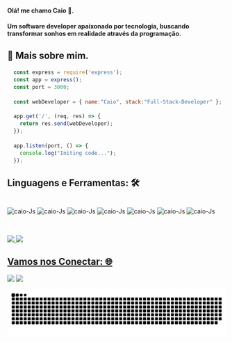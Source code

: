 
#### Olá! me chamo Caio 👋.
#### Um software developer apaixonado por tecnologia, buscando transformar sonhos em realidade através da programação.
## 👤 Mais sobre mim.
```js
  const express = require('express');
  const app = express();
  const port = 3000;

  const webDeveloper = { name:"Caio", stack:"Full-Stack-Developer" };

  app.get('/', (req, res) => {
    return res.send(webDeveloper);
  });

  app.listen(port, () => {
    console.log("Initing code...");
  });
```
## Linguagens e Ferramentas: 🛠️
<div style="display: inline_block;"><br>
  <img align="center" alt="caio-Js" height="50" width="50" src="https://cdn.jsdelivr.net/gh/devicons/devicon/icons/javascript/javascript-original.svg">
  <img align="center" alt="caio-Js" height="50" width="50" src="https://cdn.jsdelivr.net/gh/devicons/devicon/icons/typescript/typescript-original.svg">
  <img align="center" alt="caio-Js" height="50" width="50" src="https://cdn.jsdelivr.net/gh/devicons/devicon/icons/nodejs/nodejs-original.svg">
  <img align="center" alt="caio-Js" height="50" width="50" src="https://cdn.jsdelivr.net/gh/devicons/devicon/icons/express/express-original.svg">
  <img align="center" alt="caio-Js" height="50" width="50" src="https://cdn.jsdelivr.net/gh/devicons/devicon/icons/vuejs/vuejs-original.svg">
  <img align="center" alt="caio-Js" height="50" width="50" src="https://cdn.jsdelivr.net/gh/devicons/devicon/icons/git/git-original.svg">
  <img align="center" alt="caio-Js" height="50" width="50" src="https://cdn.jsdelivr.net/gh/devicons/devicon/icons/mysql/mysql-original.svg">
</div>
<br>
<div style="margin-top:30px;">
  <a href="https://github.com/caioalvesDev">
  <img height="168em" src="https://github-readme-stats.vercel.app/api?username=caioalvesDev&show_icons=true&theme=dracula&include_all_commits=true&count_private=true"/>
  <img height="168em" src="https://github-readme-stats.vercel.app/api/top-langs/?username=caioalvesDev&layout=compact&langs_count=7&theme=dracula"/>
</div>

  
## Vamos nos Conectar: 🌐
  
 <div> 
 <a href = "mailto:ktinsecrx2@gmail.com"><img src="https://img.shields.io/badge/Gmail-D14836?style=for-the-badge&logo=gmail&logoColor=white" target="_blank"></a>
 <a href="https://www.linkedin.com/in/caio-alves-dev" target="_blank"><img src="https://img.shields.io/badge/-LinkedIn-%230077B5?style=for-the-badge&logo=linkedin&logoColor=white" target="_blank"></a>
   
   ![Snake animation](https://github.com/caioalvesDev/caioalvesDev/blob/output/github-contribution-grid-snake.svg)
</div>
 

